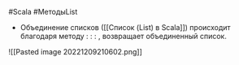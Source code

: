#Scala #МетодыList 

* Объединение списков ([[Список (List) в Scala]]) происходит благодаря методу : : : , возвращает объединенный список. 

![[Pasted image 20221209210602.png]]